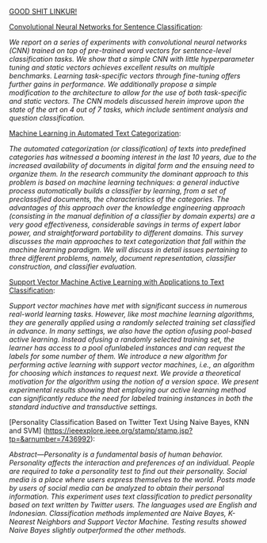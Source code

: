 [GOOD SHIT LINKUR!](https://towardsdatascience.com/multi-class-text-classification-with-scikit-learn-12f1e60e0a9f)

[Convolutional Neural Networks for Sentence Classification](https://arxiv.org/pdf/1408.5882.pdf):

*We report on a series of experiments with
convolutional neural networks (CNN)
trained on top of pre-trained word vectors
for sentence-level classification tasks.
We show that a simple CNN with little
hyperparameter tuning and static vectors
achieves excellent results on multiple
benchmarks. Learning task-specific
vectors through fine-tuning offers further
gains in performance. We additionally
propose a simple modification to the architecture
to allow for the use of both
task-specific and static vectors. The CNN
models discussed herein improve upon the
state of the art on 4 out of 7 tasks, which
include sentiment analysis and question
classification.*

[Machine Learning in Automated Text Categorization](http://delivery.acm.org/10.1145/510000/505283/p1-sebastiani.pdf?ip=130.208.240.8&id=505283&acc=ACTIVE%20SERVICE&key=2F5186C3D8457522%2E5BB55B46228E0BA5%2E4D4702B0C3E38B35%2E4D4702B0C3E38B35&__acm__=1538698507_e7f792fc12396aa9d5e72da2b7bb627f):

*The automated categorization (or classification) of texts into predefined categories has
witnessed a booming interest in the last 10 years, due to the increased availability of
documents in digital form and the ensuing need to organize them. In the research
community the dominant approach to this problem is based on machine learning
techniques: a general inductive process automatically builds a classifier by learning,
from a set of preclassified documents, the characteristics of the categories. The
advantages of this approach over the knowledge engineering approach (consisting in
the manual definition of a classifier by domain experts) are a very good effectiveness,
considerable savings in terms of expert labor power, and straightforward portability to
different domains. This survey discusses the main approaches to text categorization
that fall within the machine learning paradigm. We will discuss in detail issues
pertaining to three different problems, namely, document representation, classifier
construction, and classifier evaluation.*

[Support Vector Machine Active Learning
with Applications to Text Classification](http://www.jmlr.org/papers/volume2/tong01a/tong01a.pdf):

*Support vector machines have met with significant success in numerous real-world learning
tasks. However, like most machine learning algorithms, they are generally applied using
a randomly selected training set classified in advance. In many settings, we also have the
option ofusing pool-based active learning. Instead ofusing a randomly selected training
set, the learner has access to a pool ofunlabeled instances and can request the labels for
some number of them. We introduce a new algorithm for performing active learning with
support vector machines, i.e., an algorithm for choosing which instances to request next.
We provide a theoretical motivation for the algorithm using the notion of a version space.
We present experimental results showing that employing our active learning method can
significantly reduce the need for labeled training instances in both the standard inductive
and transductive settings.*

[Personality Classification Based on Twitter Text
Using Naive Bayes, KNN and SVM] (https://ieeexplore.ieee.org/stamp/stamp.jsp?tp=&arnumber=7436992):

*Abstract—Personality is a fundamental basis of human
behavior. Personality affects the interaction and preferences of an
individual. People are required to take a personality test to find
out their personality. Social media is a place where users express
themselves to the world. Posts made by users of social media can
be analyzed to obtain their personal information. This experiment
uses text classification to predict personality based on text written
by Twitter users. The languages used are English and Indonesian.
Classification methods implemented are Naive Bayes, K-Nearest
Neighbors and Support Vector Machine. Testing results showed
Naive Bayes slightly outperformed the other methods.*
